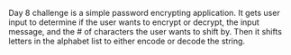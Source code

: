 Day 8 challenge is a simple password encrypting application. It gets user input to determine if the user wants to encrypt or decrypt, the input message, and the # of characters the user wants to shift by. Then it shifts letters in the alphabet list to either encode or decode the string.